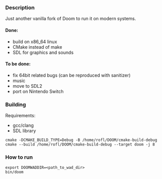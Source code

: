 ### Description
Just another vanilla fork of Doom to run it on modern systems.

#### Done:
- build on x86_64 linux
- CMake instead of make
- SDL for graphics and sounds

#### To be done:
- fix 64bit related bugs (can be reproduced with sanitizer)
- music
- move to SDL2
- port on Nintendo Switch

### Building

Requirements:
- gcc/clang
- SDL library

```
cmake -DCMAKE_BUILD_TYPE=Debug -B /home/rofl/DOOM/cmake-build-debug
cmake --build /home/rofl/DOOM/cmake-build-debug --target doom -j 8
```

### How to run

```
export DOOMWADDIR=<path_to_wad_dir>
bin/doom
```